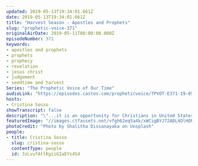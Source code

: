 ```yaml
---
updated: 2019-05-13T19:34:01.661Z
date: 2019-05-13T19:34:01.661Z
title: "Harvest Season - Apostles and Prophets"
slug: "prophetic-voice-371"
originalAirDate: 2019-05-11T00:00:00.000Z
episodeNumber: 371
keywords:
- apostles and prophets
- prophets
- prophecy
- revelation
- jesus christ
- judgement
- seedtime and harvest
Series: "The Prophetic Voice of Our Time"
audioLink: "https://episodes.castos.com/propheticvoice/TPVOT-E371-19-05-11-12-Harvest-Season-Apostles-and-Prophets.mp3"
hosts:
- Cristina Sosso
showTranscript: false
description: "\"...it is an opportunity for Christians in United States of America to sow seed to continue sowing seed and continue and finish the work that God has for us in the Philippines. The last time that I was there on my first day there... I saw a pending Harvest of judgement… that disturbed me. Me and Joshua prayed together but in my prayer time one time early in the morning I told the Lord ‘You don't want to really carry out this heavy judgment against Your people here... that's why You showed this to me so that I can pray, I can prophesy, I can let them know to lessen this Harvest.’ There was an epidemic that was breaking fourth; it started to break out when I was there. It is like a flu like symptoms but this cold or flu is not responding to any antibiotics any treatments…”"
featuredImage: "//images.ctfassets.net/vfgh62eq5a4k/xWCigBYJ72ADL4OlHOFe5/873e8ed39b971613afd005808a852c94/shalitha-dissanayaka-974775-unsplash.jpg"
photoCredit: "Photo by Shalitha Dissanayaka on Unsplash"
people:
- title: Cristina Sosso
  slug: cristina-sosso
  contentType: people
  id: 3zLvufAtlKgiiGIaEYs4S4
---
```

